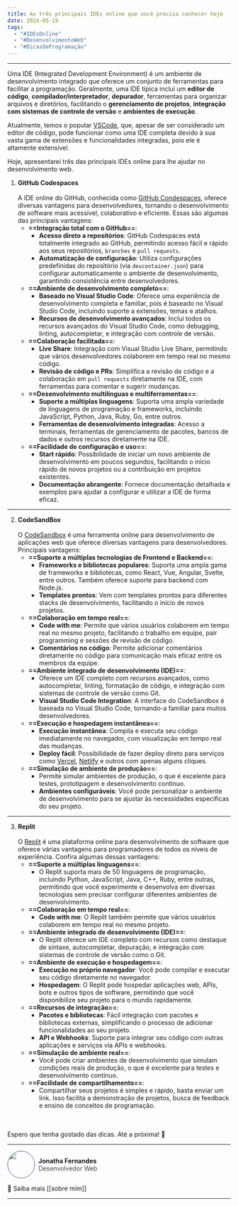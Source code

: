 ```yaml
---
title: As três principais IDEs online que você precisa conhecer hoje
date: 2024-05-19
tags:
  - "#IDEsOnline"
  - "#DesenvolvimentoWeb"
  - "#DicasDeProgramação"
---
```

---

Uma IDE (Integrated Development Environment) é um ambiente de desenvolvimento integrado que oferece um conjunto de ferramentas para facilitar a programação. Geralmente, uma IDE típica inclui um **editor de código**, **compilador/interpretador**, **depurador**, ferramentas para organizar arquivos e diretórios, facilitando o **gerenciamento de projetos**, **integração com sistemas de controle de versão** e **ambientes de execução**.

Atualmente, temos o popular <a href="#" target="_blank">VSCode</a>, que, apesar de ser considerado um editor de código, pode funcionar como uma IDE completa devido à sua vasta gama de extensões e funcionalidades integradas, pois ele é altamente extensível.

Hoje, apresentarei três das principais IDEs online para lhe ajudar no desenvolvimento web.

1. **GitHub Codespaces**
	<br>
	<br>
	A IDE online do GitHub, conhecida como <a href="https://github.com/features/codespaces" target="_blank">GitHub Condespaces</a>, oferece diversas vantagens para desenvolvedores, tornando o desenvolvimento de software mais acessível, colaborativo e eficiente. Essas são algumas das principais vantagens:
	-  **==Integração total com o GitHub==**:
	    - **Acesso direto a repositórios**: GitHub Codespaces está totalmente integrado ao GitHub, permitindo acesso fácil e rápido aos seus repositórios, `branches` e `pull requests`.
	    - **Automatização de configuração**: Utiliza configurações predefinidas do repositório (via `devcontainer.json`) para configurar automaticamente o ambiente de desenvolvimento, garantindo consistência entre desenvolvedores.
	- **==Ambiente de desenvolvimento completo==**:
	    - **Baseado no Visual Studio Code**: Oferece uma experiência de desenvolvimento completa e familiar, pois é baseado no Visual Studio Code, incluindo suporte a extensões, temas e atalhos.
	    - **Recursos de desenvolvimento avançados**: Inclui todos os recursos avançados do Visual Studio Code, como debugging, linting, autocompletar, e integração com controle de versão.
	- **==Colaboração facilitada==**:
	    - **Live Share**: Integração com Visual Studio Live Share, permitindo que vários desenvolvedores colaborem em tempo real no mesmo código.
	    - **Revisão de código e PRs**: Simplifica a revisão de código e a colaboração em `pull requests` diretamente na IDE, com ferramentas para comentar e sugerir mudanças.
	- **==Desenvolvimento multilínguas e multiferramentas==**:
	    - **Suporte a múltiplas linguagens**: Suporta uma ampla variedade de linguagens de programação e frameworks, incluindo JavaScript, Python, Java, Ruby, Go, entre outros.
	    - **Ferramentas de desenvolvimento integradas**: Acesso a terminais, ferramentas de gerenciamento de pacotes, bancos de dados e outros recursos diretamente na IDE.
	- **==Facilidade de configuração e uso==**:
	    - **Start rápido**: Possibilidade de iniciar um novo ambiente de desenvolvimento em poucos segundos, facilitando o início rápido de novos projetos ou a contribuição em projetos existentes.
	    - **Documentação abrangente**: Fornece documentação detalhada e exemplos para ajudar a configurar e utilizar a IDE de forma eficaz.
---
2. **CodeSandBox**
	<br>
	<br>
	O <a href="https://codesandbox.io/" target="_blank">CodeSandbox</a> é uma ferramenta online para desenvolvimento de aplicações web que oferece diversas vantagens para desenvolvedores. Principais vantagens:
	- **==Suporte a múltiplas tecnologias de Frontend e Backend==**:
	    - **Frameworks e bibliotecas populares**: Suporta uma ampla gama de frameworks e bibliotecas, como React, Vue, Angular, Svelte, entre outros. Também oferece suporte para backend com Node.js.
	    - **Templates prontos**: Vem com templates prontos para diferentes stacks de desenvolvimento, facilitando o início de novos projetos.
	- **==Colaboração em tempo real==**:
	    - **Code with me**: Permite que vários usuários colaborem em tempo real no mesmo projeto, facilitando o trabalho em equipe, pair programming e sessões de revisão de código.
	    - **Comentários no código**: Permite adicionar comentários diretamente no código para comunicação mais eficaz entre os membros da equipe.
	- **==Ambiente integrado de desenvolvimento (IDE)==**:
	    - Oferece um IDE completo com recursos avançados, como autocompletar, linting, formatação de código, e integração com sistemas de controle de versão como Git.
	    - **Visual Studio Code Integration**: A interface do CodeSandbox é baseada no Visual Studio Code, tornando-a familiar para muitos desenvolvedores.
	- **==Execução e hospedagem instantânea==**:
	    - **Execução instantânea**: Compila e executa seu código imediatamente no navegador, com visualização em tempo real das mudanças.
	    - **Deploy fácil**: Possibilidade de fazer deploy direto para serviços como <a href="#" target="_blank">Vercel</a>, <a href="#" target="_blank">Netlify</a> e outros com apenas alguns cliques.
	- **==Simulação de ambiente de produção==**:  
	    - Permite simular ambientes de produção, o que é excelente para testes, prototipagem e desenvolvimento contínuo.
	    - **Ambientes configuráveis**: Você pode personalizar o ambiente de desenvolvimento para se ajustar às necessidades específicas do seu projeto.
---
3. **Replit**
	 <br>
	 <br>
	 O <a href="https://replit.com/" target="_blank">Replit</a> é uma plataforma online para desenvolvimento de software que oferece várias vantagens para programadores de todos os níveis de experiência. Confira algumas dessas vantagens:
	 - **==Suporte a múltiplas linguagens==**:
	    - O Replit suporta mais de 50 linguagens de programação, incluindo Python, JavaScript, Java, C++, Ruby, entre outras, permitindo que você experimente e desenvolva em diversas tecnologias sem precisar configurar diferentes ambientes de desenvolvimento.
	- **==Colaboração em tempo real==**:
	    - **Code with me**: O Replit também permite que vários usuários colaborem em tempo real no mesmo projeto.
	- **==Ambiente integrado de desenvolvimento (IDE)==**:
	    - O Replit oferece um IDE completo com recursos como destaque de sintaxe, autocompletar, depuração, e integração com sistemas de controle de versão como o Git.
	- **==Ambiente de execução e hospedagem==**:
	    - **Execução no próprio navegador**: Você pode compilar e executar seu código diretamente no navegador.
	    - **Hospedagem**: O Replit pode hospedar aplicações web, APIs, bots e outros tipos de software, permitindo que você disponibilize seu projeto para o mundo rapidamente.
	- **==Recursos de integração==**:
	    - **Pacotes e bibliotecas**: Fácil integração com pacotes e bibliotecas externas, simplificando o processo de adicionar funcionalidades ao seu projeto.
	    - **API e Webhooks**: Suporte para integrar seu código com outras aplicações e serviços via APIs e webhooks.
	- **==Simulação de ambiente real==**:
	    - Você pode criar ambientes de desenvolvimento que simulam condições reais de produção, o que é excelente para testes e desenvolvimento contínuo.
	- **==Facilidade de compartilhamento==**:
	    - Compartilhar seus projetos é simples e rápido, basta enviar um link. Isso facilita a demonstração de projetos, busca de feedback e ensino de conceitos de programação.

<br>
<br>
Espero que tenha gostado das dicas. Até a próxima! 🙂

---
<div style="display: flex; align-items: center; gap: 0.5rem;">
	<img src="https://github.com/jonathafernandes.png" style="border: 1px solid #514796; border-radius: 50%; width: 60px;" />
	<p>
		<strong>Jonatha Fernandes</strong>
		<br />
		<span style="opacity: 0.8;">Desenvolvedor Web</span>
	</p>
</div>

🔗 Saiba mais [[sobre mim]]


---